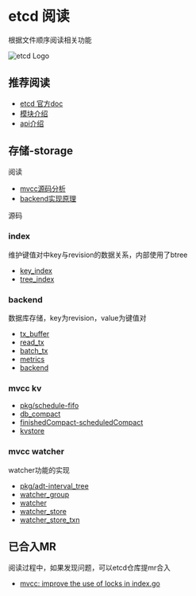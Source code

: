 # etcd 阅读
根据文件顺序阅读相关功能

![etcd Logo](logos/etcd-horizontal-color.svg)

## 推荐阅读

- [etcd 官方doc](https://etcd.io/docs/v3.5/)
- [模块介绍](https://etcd.io/docs/v3.5/dev-internal/modules/)
- [api介绍](https://www.lixueduan.com/post/etcd/03-v3-analyze/)

## 存储-storage

阅读
- [mvcc源码分析](https://www.lixueduan.com/post/etcd/12-mvcc-analyze/)
- [backend实现原理](https://blog.csdn.net/u010853261/article/details/109630223)

源码 
### index
维护键值对中key与revision的数据关系，内部使用了btree
- [key_index](https://github.com/SimFG/etcd-doc/blob/simfg-doc/server/storage/mvcc/key_index.go)
- [tree_index](https://github.com/SimFG/etcd-doc/blob/simfg-doc/server/storage/mvcc/index.go)
### backend
数据库存储，key为revision，value为键值对
- [tx_buffer](https://github.com/SimFG/etcd-doc/blob/simfg-doc/server/storage/backend/tx_buffer.go)
- [read_tx](https://github.com/SimFG/etcd-doc/blob/simfg-doc/server/storage/backend/read_tx.go)
- [batch_tx](https://github.com/SimFG/etcd-doc/blob/simfg-doc/server/storage/backend/batch_tx.go)
- [metrics](https://github.com/SimFG/etcd-doc/blob/simfg-doc/server/storage/backend/metrics.go)
- [backend](https://github.com/SimFG/etcd-doc/blob/simfg-doc/server/storage/backend/backend.go)
### mvcc kv
- [pkg/schedule-fifo](https://github.com/SimFG/etcd-doc/blob/simfg-doc/pkg/schedule/schedule.go)
- [db_compact](https://github.com/SimFG/etcd-doc/blob/simfg-doc/server/storage/mvcc/kvstore_compaction.go)
- [finishedCompact-scheduledCompact](https://github.com/SimFG/etcd-doc/blob/simfg-doc/server/storage/mvcc/store.go)
- [kvstore](https://github.com/SimFG/etcd-doc/blob/simfg-doc/server/storage/mvcc/kvstore.go)
### mvcc watcher
watcher功能的实现
- [pkg/adt-interval_tree](https://github.com/SimFG/etcd-doc/blob/simfg-doc/pkg/adt/interbal_tree.go)
- [watcher_group](https://github.com/SimFG/etcd-doc/blob/simfg-doc/server/storage/mvcc/watcher_group.go)
- [watcher](https://github.com/SimFG/etcd-doc/blob/simfg-doc/server/storage/mvcc/watcher.go)
- [watcher_store](https://github.com/SimFG/etcd-doc/blob/simfg-doc/server/storage/mvcc/watchable_store.go)
- [watcher_store_txn](https://github.com/SimFG/etcd-doc/blob/simfg-doc/server/storage/mvcc/watchable_store_txn.go)

## 已合入MR
阅读过程中，如果发现问题，可以etcd仓库提mr合入
- [mvcc: improve the use of locks in index.go](https://github.com/etcd-io/etcd/pull/14084)